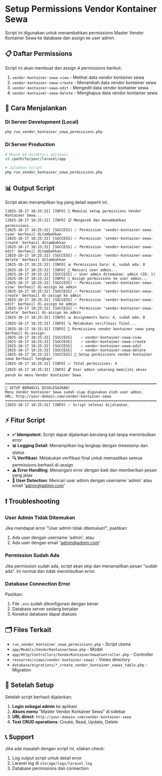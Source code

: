 # Setup Permissions Vendor Kontainer Sewa

Script ini digunakan untuk menambahkan permissions Master Vendor Kontainer Sewa ke database dan assign ke user admin.

## 📋 Daftar Permissions

Script ini akan membuat dan assign 4 permissions berikut:

1. `vendor-kontainer-sewa-view` - Melihat data vendor kontainer sewa
2. `vendor-kontainer-sewa-create` - Menambah data vendor kontainer sewa  
3. `vendor-kontainer-sewa-edit` - Mengedit data vendor kontainer sewa
4. `vendor-kontainer-sewa-delete` - Menghapus data vendor kontainer sewa

## 🚀 Cara Menjalankan

### Di Server Development (Local)
```bash
php run_vendor_kontainer_sewa_permissions.php
```

### Di Server Production
```bash
# Masuk ke direktori aplikasi
cd /path/to/your/laravel/app

# Jalankan script
php run_vendor_kontainer_sewa_permissions.php
```

## 📊 Output Script

Script akan menampilkan log yang detail seperti ini:

```
[2025-10-17 10:25:32] [INFO] 🚀 Memulai setup permissions Vendor Kontainer Sewa...
[2025-10-17 10:25:32] [INFO] 📋 Mengecek dan menambahkan permissions...
[2025-10-17 10:25:32] [SUCCESS] ✅ Permission 'vendor-kontainer-sewa-view' berhasil ditambahkan
[2025-10-17 10:25:32] [SUCCESS] ✅ Permission 'vendor-kontainer-sewa-create' berhasil ditambahkan
[2025-10-17 10:25:32] [SUCCESS] ✅ Permission 'vendor-kontainer-sewa-edit' berhasil ditambahkan
[2025-10-17 10:25:32] [SUCCESS] ✅ Permission 'vendor-kontainer-sewa-delete' berhasil ditambahkan
[2025-10-17 10:25:32] [INFO] 📊 Permissions baru: 4, sudah ada: 0
[2025-10-17 10:25:32] [INFO] 👤 Mencari user admin...
[2025-10-17 10:25:32] [SUCCESS] ✅ User admin ditemukan: admin (ID: 1)
[2025-10-17 10:25:32] [INFO] 🔐 Assign permissions ke user admin...
[2025-10-17 10:25:32] [SUCCESS] ✅ Permission 'vendor-kontainer-sewa-view' berhasil di-assign ke admin
[2025-10-17 10:25:32] [SUCCESS] ✅ Permission 'vendor-kontainer-sewa-create' berhasil di-assign ke admin
[2025-10-17 10:25:32] [SUCCESS] ✅ Permission 'vendor-kontainer-sewa-edit' berhasil di-assign ke admin
[2025-10-17 10:25:32] [SUCCESS] ✅ Permission 'vendor-kontainer-sewa-delete' berhasil di-assign ke admin
[2025-10-17 10:25:32] [INFO] 📊 Assignments baru: 4, sudah ada: 0
[2025-10-17 10:25:32] [INFO] 🔍 Melakukan verifikasi final...
[2025-10-17 10:25:32] [INFO] 📝 Permissions vendor kontainer sewa yang berhasil di-assign:
[2025-10-17 10:25:32] [SUCCESS]    ✓ vendor-kontainer-sewa-view
[2025-10-17 10:25:32] [SUCCESS]    ✓ vendor-kontainer-sewa-create
[2025-10-17 10:25:32] [SUCCESS]    ✓ vendor-kontainer-sewa-edit
[2025-10-17 10:25:32] [SUCCESS]    ✓ vendor-kontainer-sewa-delete
[2025-10-17 10:25:32] [SUCCESS] 🎉 Setup permissions vendor kontainer sewa berhasil lengkap!
[2025-10-17 10:25:32] [INFO] 📈 Total permissions: 4
[2025-10-17 10:25:32] [INFO] 🔓 User admin sekarang memiliki akses penuh ke menu Vendor Kontainer Sewa

======================================================================
🚀 SETUP BERHASIL DISELESAIKAN!
Menu Vendor Kontainer Sewa sudah siap digunakan oleh user admin.
URL: http://your-domain.com/vendor-kontainer-sewa
======================================================================
[2025-10-17 10:25:32] [INFO] ✅ Script selesai dijalankan.
```

## ⚡ Fitur Script

- **✅ Idempotent**: Script dapat dijalankan berulang kali tanpa menimbulkan error
- **📊 Logging Detail**: Menampilkan log lengkap dengan timestamp dan status
- **🔍 Verifikasi**: Melakukan verifikasi final untuk memastikan semua permissions berhasil di-assign
- **⚠️ Error Handling**: Menangani error dengan baik dan memberikan pesan yang jelas
- **🎯 User Detection**: Mencari user admin dengan username 'admin' atau email 'admin@admin.com'

## ❗ Troubleshooting

### User Admin Tidak Ditemukan
Jika mendapat error "User admin tidak ditemukan!", pastikan:
1. Ada user dengan username 'admin', atau
2. Ada user dengan email 'admin@admin.com'

### Permission Sudah Ada
Jika permission sudah ada, script akan skip dan menampilkan pesan "sudah ada". Ini normal dan tidak menimbulkan error.

### Database Connection Error
Pastikan:
1. File `.env` sudah dikonfigurasi dengan benar
2. Database server sedang berjalan
3. Koneksi database dapat diakses

## 🗂️ Files Terkait

- `run_vendor_kontainer_sewa_permissions.php` - Script utama
- `app/Models/VendorKontainerSewa.php` - Model
- `app/Http/Controllers/VendorKontainerSewaController.php` - Controller
- `resources/views/vendor-kontainer-sewa/` - Views directory
- `database/migrations/*_create_vendor_kontainer_sewas_table.php` - Migration

## 🔗 Setelah Setup

Setelah script berhasil dijalankan:

1. **Login sebagai admin** ke aplikasi
2. **Akses menu** "Master Vendor Kontainer Sewa" di sidebar
3. **URL direct**: `http://your-domain.com/vendor-kontainer-sewa`
4. **Test CRUD operations**: Create, Read, Update, Delete

## 📞 Support

Jika ada masalah dengan script ini, silakan check:
1. Log output script untuk detail error
2. Laravel log di `storage/logs/laravel.log`
3. Database permissions dan connection